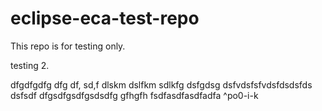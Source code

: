 # eclipse-eca-test-repo
This repo is for testing only.

testing 2.


dfgdfgdfg
 dfg df, sd,f dlskm dslfkm sdlkfg dsfgdsg
dsfvdsfsfvdsfdsdsfds
dsfsdf
dfgsdfgsdfgsdsdfg
gfhgfh
fsdfasdfasdfadfa
^po0-i-k
